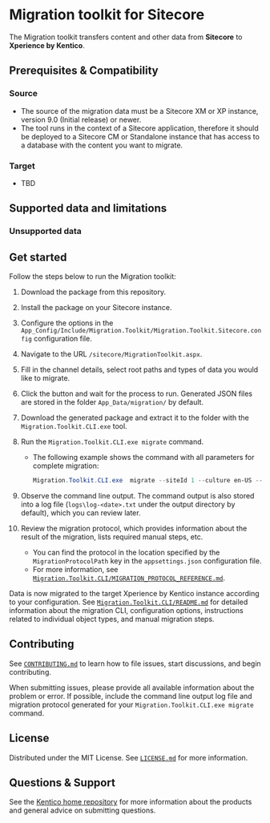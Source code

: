 [//]: # "[![Contributors][contributors-shield]][contributors-url]"
[//]: # "[![Forks][forks-shield]][forks-url]"
[//]: # "[![Stargazers][stars-shield]][stars-url]"
[//]: # "[![Issues][issues-shield]][issues-url]"
[//]: # "[![MIT License][license-shield]][license-url]"
[//]: # "[![Discord][discussion-shield]][discussion-url]"

<!-- ABOUT THE PROJECT -->
# Migration toolkit for Sitecore

The Migration toolkit transfers content and other data from **Sitecore** to **Xperience by Kentico**.

## Prerequisites & Compatibility

### Source

* The source of the migration data must be a Sitecore XM or XP instance, version 9.0 (Initial release) or newer.
* The tool runs in the context of a Sitecore application, therefore it should be deployed to a Sitecore CM or Standalone instance that has access to a database with the content you want to migrate.

### Target

* TBD

## Supported data and limitations


### Unsupported data


<!-- GETTING STARTED -->
## Get started

Follow the steps below to run the Migration toolkit:

1. Download the package from this repository.
2. Install the package on your Sitecore instance.
3. Configure the options in the `App_Config/Include/Migration.Toolkit/Migration.Toolkit.Sitecore.config` configuration file.
4. Navigate to the URL `/sitecore/MigrationToolkit.aspx`.
5. Fill in the channel details, select root paths and types of data you would like to migrate.
6. Click the button and wait for the process to run. Generated JSON files are stored in the folder `App_Data/migration/` by default.
7. Download the generated package and extract it to the folder with the `Migration.Toolkit.CLI.exe` tool.
7. Run the `Migration.Toolkit.CLI.exe migrate` command.
    * The following example shows the command with all parameters for complete migration:

        ```powershell
        Migration.Toolkit.CLI.exe  migrate --siteId 1 --culture en-US --sites --users --settings-keys --page-types --pages --attachments --contact-management --forms --media-libraries --data-protection --countries
        ```

8. Observe the command line output. The command output is also stored into a log file (`logs\log-<date>.txt` under the output directory by default), which you can review later.
9. Review the migration protocol, which provides information about the result of the migration, lists required manual steps, etc.

    * You can find the protocol in the location specified by the `MigrationProtocolPath` key in the `appsettings.json` configuration file.
    * For more information, see [`Migration.Toolkit.CLI/MIGRATION_PROTOCOL_REFERENCE.md`](./Migration.Toolkit.CLI/MIGRATION_PROTOCOL_REFERENCE.md).

Data is now migrated to the target Xperience by Kentico instance according to your configuration. See [`Migration.Toolkit.CLI/README.md`](./Migration.Toolkit.CLI/README.md) for detailed information about the migration CLI, configuration options, instructions related to individual object types, and manual migration steps.

<!-- CONTRIBUTING -->
## Contributing

See [`CONTRIBUTING.md`](./CONTRIBUTING.md) to learn how to file issues, start discussions, and begin contributing.

When submitting issues, please provide all available information about the problem or error. If possible, include the command line output log file and migration protocol generated for your `Migration.Toolkit.CLI.exe migrate` command.

<!-- LICENSE -->
## License

Distributed under the MIT License. See [`LICENSE.md`](./LICENSE.md) for more information.

## Questions & Support

See the [Kentico home repository](https://github.com/Kentico/Home/blob/master/README.md) for more information about the products and general advice on submitting questions.
